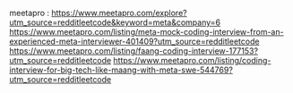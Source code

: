 meetapro  :
 https://www.meetapro.com/explore?utm_source=redditleetcode&keyword=meta&company=6
 https://www.meetapro.com/listing/meta-mock-coding-interview-from-an-experienced-meta-interviewer-401409?utm_source=redditleetcode
 https://www.meetapro.com/listing/faang-coding-interview-177153?utm_source=redditleetcode
 https://www.meetapro.com/listing/coding-interview-for-big-tech-like-maang-with-meta-swe-544769?utm_source=redditleetcode